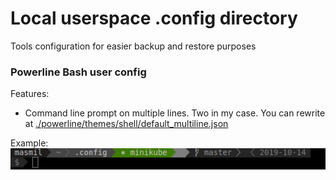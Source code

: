 # Local userspace .config directory 
Tools configuration for easier backup and restore purposes

### Powerline Bash user config
Features:
- Command line prompt on multiple lines. Two in my case. You can rewrite at [./powerline/themes/shell/default_multiline.json](./powerline/themes/shell/default_multiline.json)

Example:
![image](./repo-art/screenshot-bash.png)
